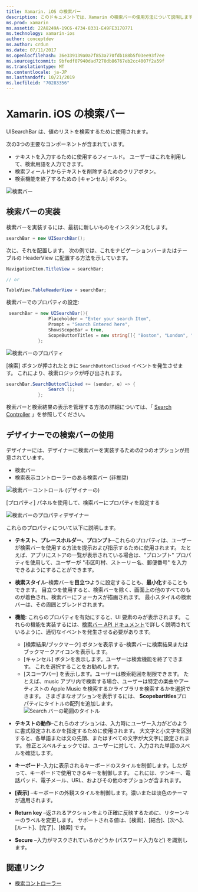 ```yaml
---
title: Xamarin. iOS の検索バー
description: このドキュメントでは、Xamarin の検索バーの使用方法について説明します。 検索バーをプログラムおよびストーリーボードで作成する方法について説明します。
ms.prod: xamarin
ms.assetid: 22A8249A-19C6-4734-8331-E49FE3170771
ms.technology: xamarin-ios
author: conceptdev
ms.author: crdun
ms.date: 07/11/2017
ms.openlocfilehash: 36e339139a0a7f853a770fdb188b5f03ee93f7ee
ms.sourcegitcommit: 9bfedf07940dad7270db86767eb2cc4007f2a59f
ms.translationtype: MT
ms.contentlocale: ja-JP
ms.lasthandoff: 10/21/2019
ms.locfileid: "70283356"
---
```

# <a name="search-bars-in-xamarinios"></a>Xamarin. iOS の検索バー

UISearchBar は、値のリストを検索するために使用されます。

次の3つの主要なコンポーネントが含まれています。

- テキストを入力するために使用するフィールド。 ユーザーはこれを利用して、検索用語を入力できます。
- 検索フィールドからテキストを削除するためのクリアボタン。
- 検索機能を終了するための [キャンセル] ボタン。

![検索バー](searchbar-images/image1.png)

## <a name="implementing-the-search-bar"></a>検索バーの実装

検索バーを実装するには、最初に新しいものをインスタンス化します。

```csharp
searchBar = new UISearchBar();
```

次に、それを配置します。 次の例では、これをナビゲーションバーまたはテーブルの HeaderView に配置する方法を示しています。

```csharp
NavigationItem.TitleView = searchBar;

// or

TableView.TableHeaderView = searchBar;
```

検索バーでのプロパティの設定:

```csharp
 searchBar = new UISearchBar(){
                Placeholder = "Enter your search Item",
                Prompt = "Search Entered here",
                ShowsScopeBar = true,
                ScopeButtonTitles = new string[]{ "Boston", "London", "SF" },
            };
```

![検索バーのプロパティ](searchbar-images/image6.png)

[検索] ボタンが押されたときに `SearchButtonClicked` イベントを発生させます。 これにより、検索ロジックが呼び出されます。

```csharp
searchBar.SearchButtonClicked += (sender, e) => {
                Search ();
            };
```

検索バーと検索結果の表示を管理する方法の詳細については、「 [Search Controller](https://github.com/xamarin/recipes/tree/master/Recipes/ios/content_controls/search-controller) 」を参照してください。

## <a name="using-the-search-bar-in-the-designer"></a>デザイナーでの検索バーの使用

デザイナーには、デザイナーに検索バーを実装するための2つのオプションが用意されています。

- 検索バー
- 検索表示コントローラーのある検索バー (非推奨)

![検索バーコントロール (デザイナーの)](searchbar-images/image2.png)

[プロパティ] パネルを使用して、検索バーにプロパティを設定する

![検索バーのプロパティデザイナー](searchbar-images/image3.png)

これらのプロパティについて以下に説明します。

- **テキスト、プレースホルダー、プロンプト**–これらのプロパティは、ユーザーが検索バーを使用する方法を提示および指示するために使用されます。 たとえば、アプリにストアの一覧が表示されている場合は、"プロンプト" プロパティを使用して、ユーザーが "市区町村、ストーリー名、郵便番号" を入力できるようにすることができます。
- **検索スタイル**–検索バーを**目立つ**ように設定することも、**最小化**することもできます。 目立つを使用すると、検索バーを除く、画面上の他のすべてのものが着色され、検索バーにフォーカスが描画されます。 最小スタイルの検索バーは、その周囲とブレンドされます。
- **機能**: これらのプロパティを有効にすると、UI 要素のみが表示されます。 これらの機能を実装するには、[検索バー API ドキュメント](xref:UIKit.UISearchBar)で詳しく説明されているように、適切なイベントを発生させる必要があります。
  - [検索結果/ブックマーク] ボタンを表示する–検索バーに検索結果またはブックマークアイコンを表示します。
  - [キャンセル] ボタンを表示します。ユーザーは検索機能を終了できます。 これを選択することをお勧めします。
  - [スコープバー] を表示します。ユーザーは検索範囲を制限できます。 たとえば、music アプリ内で検索する場合、ユーザーは特定の楽曲やアーティストの Apple Music を検索するかライブラリを検索するかを選択できます。 さまざまなオプションを表示するには、 **Scopebartitles**プロパティにタイトルの配列を追加します。
  ![Search バーの範囲のタイトル ](searchbar-images/image4.png)

- **テキストの動作**–これらのオプションは、入力時にユーザー入力がどのように書式設定されるかを指定するために使用されます。 大文字と小文字を区別すると、各単語または文の先頭、またはすべての文字が大文字に設定されます。 修正とスペルチェックでは、ユーザーに対して、入力された単語のスペルを確認します。
- **キーボード**–入力に表示されるキーボードのスタイルを制御します。したがって、キーボードで使用できるキーを制御します。 これには、テンキー、電話パッド、電子メール、URL、およびその他のオプションが含まれます。
- **[表示]** –キーボードの外観スタイルを制御します。濃いまたは淡色のテーマが適用されます。
- **Return key** –返されるアクションをより正確に反映するために、リターンキーのラベルを変更します。 サポートされる値は、[検索]、[結合]、[次へ]、[ルート]、[完了]、[検索] です。
- **Secure** –入力がマスクされているかどうか (パスワード入力など) を識別します。

## <a name="related-links"></a>関連リンク

- [検索コントローラー](https://github.com/xamarin/recipes/tree/master/Recipes/ios/content_controls/search-controller)
